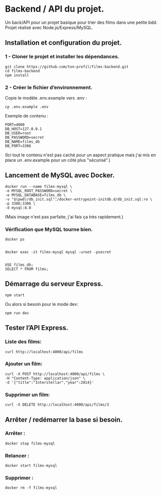 # Backend / API du projet.
Un back/API pour un projet basique pour trier des films dans une petite bdd.
Projet réalisé avec Node.js/Express/MySQL.
## Installation et configuration du projet.

### 1 - Cloner le projet et installer les dépendances.
    
    git clone https://github.com/ton-profil/films-backend.git
    cd films-backend
    npm install
    

### 2 - Créer le fichier d’environnement.

Copie le modèle .env.example vers .env :

    cp .env.example .env
    
Exemple de contenu :

    PORT=4000
    DB_HOST=127.0.0.1
    DB_USER=root
    DB_PASSWORD=secret
    DB_NAME=films_db
    DB_PORT=3306

(Ici tout le contenu n'est pas caché pour un aspect pratique mais j'ai mis en place un .env.example pour un côté plus "sécurisé".)

## Lancement de MySQL avec Docker.
    
    docker run --name films-mysql \
    -e MYSQL_ROOT_PASSWORD=secret \
    -e MYSQL_DATABASE=films_db \
    -v "$(pwd)/db_init.sql":/docker-entrypoint-initdb.d/db_init.sql:ro \
    -p 3306:3306 \
    -d mysql:8.0
    
(Mais image n'est pas parfaite, j'ai fais ça très rapidement.)
    
### Vérification que MySQL tourne bien.
 
    docker ps


    docker exec -it films-mysql mysql -uroot -psecret


    USE films_db;
    SELECT * FROM films;

## Démarrage du serveur Express.

    npm start

Ou alors si besoin pour le mode dev:


    npm run dev

## Tester l’API Express.
### Liste des films:

    curl http://localhost:4000/api/films

### Ajouter un film:

    curl -X POST http://localhost:4000/api/films \
    -H "Content-Type: application/json" \
    -d '{"title":"Interstellar","year":2014}'

### Supprimer un film:

    curl -X DELETE http://localhost:4000/api/films/3

## Arrêter / redémarrer la base si besoin.
### Arrêter :

    docker stop films-mysql

### Relancer :

    docker start films-mysql

### Supprimer :

    docker rm -f films-mysql
